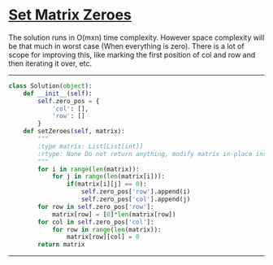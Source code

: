 # [Set Matrix Zeroes](https://leetcode.com/explore/interview/card/top-interview-questions-medium/103/array-and-strings/777)

The solution runs in O(mxn) time complexity. However space complexity will be that much in worst case (When everything is zero). There is a lot of scope for improving this, like marking the first position of col and row and then iterating it over, etc.

___
```python
class Solution(object):
    def __init__(self):
        self.zero_pos = {
            'col': [],
            'row': []
        }
    def setZeroes(self, matrix):
        """
        :type matrix: List[List[int]]
        :rtype: None Do not return anything, modify matrix in-place instead.
        """
        for i in range(len(matrix)):
            for j in range(len(matrix[i])):
                if(matrix[i][j] == 0):
                    self.zero_pos['row'].append(i)
                    self.zero_pos['col'].append(j)
        for row in self.zero_pos['row']:
            matrix[row] = [0]*len(matrix[row])
        for col in self.zero_pos['col']:
            for row in range(len(matrix)):
                matrix[row][col] = 0
        return matrix
```
___